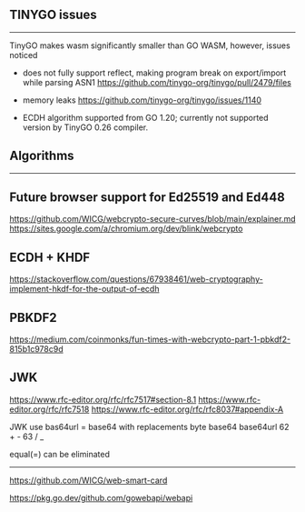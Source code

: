 ## TINYGO issues 
--------

TinyGO makes wasm significantly smaller than GO WASM, however, issues noticed 

- does not fully support reflect, making program break on export/import while parsing ASN1
  https://github.com/tinygo-org/tinygo/pull/2479/files

- memory leaks
  https://github.com/tinygo-org/tinygo/issues/1140

- ECDH algorithm supported from GO 1.20; currently not supported version by TinyGO 0.26 compiler.

## Algorithms
____

Future browser support for Ed25519 and Ed448
-------
https://github.com/WICG/webcrypto-secure-curves/blob/main/explainer.md
https://sites.google.com/a/chromium.org/dev/blink/webcrypto

ECDH + KHDF
-------
https://stackoverflow.com/questions/67938461/web-cryptography-implement-hkdf-for-the-output-of-ecdh

PBKDF2
-------
https://medium.com/coinmonks/fun-times-with-webcrypto-part-1-pbkdf2-815b1c978c9d

JWK
-------
https://www.rfc-editor.org/rfc/rfc7517#section-8.1
https://www.rfc-editor.org/rfc/rfc7518
https://www.rfc-editor.org/rfc/rfc8037#appendix-A

JWK use bas64url = base64 with replacements 
byte base64  base64url
62     +       -
63     /       _

equal(=) can be eliminated

-----
https://github.com/WICG/web-smart-card

https://pkg.go.dev/github.com/gowebapi/webapi



